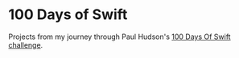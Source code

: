 # 100 Days of Swift
Projects from my journey through Paul Hudson's [100 Days Of Swift challenge](https://www.hackingwithswift.com/100).
